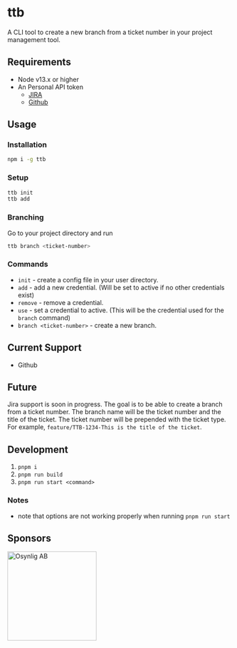 # ttb

A CLI tool to create a new branch from a ticket number in your project management tool.

## Requirements

- Node v13.x or higher
- An Personal API token
  - [JIRA](https://confluence.atlassian.com/enterprise/using-personal-access-tokens-1026032365.html)
  - [Github](https://docs.github.com/en/authentication/keeping-your-account-and-data-secure/creating-a-personal-access-token)

## Usage

### Installation

```sh
npm i -g ttb
```

### Setup

```sh
ttb init
ttb add
```

### Branching

Go to your project directory and run

```sh
ttb branch <ticket-number>
```

### Commands

- `init` - create a config file in your user directory.
- `add` - add a new credential. (Will be set to active if no other credentials exist)
- `remove` - remove a credential.
- `use` - set a credential to active. (This will be the credential used for the `branch` command)
- `branch <ticket-number>` - create a new branch.

## Current Support

- Github

## Future

Jira support is soon in progress. The goal is to be able to create a branch from a ticket number. The branch name will be the ticket number and the title of the ticket. The ticket number will be prepended with the ticket type. For example, `feature/TTB-1234-This is the title of the ticket`.

## Development

1. `pnpm i`
2. `pnpm run build`
3. `pnpm run start <command>`

### Notes

- note that options are not working properly when running `pnpm run start`

## Sponsors

<a href="https://www.osynlig.se/">
  <img src="https://avatars.githubusercontent.com/u/9366696?s=200&v=4" alt="Osynlig AB" width="200" />
</a>
